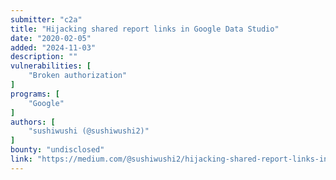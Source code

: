 ```yaml
---
submitter: "c2a"
title: "Hijacking shared report links in Google Data Studio"
date: "2020-02-05"
added: "2024-11-03"
description: ""
vulnerabilities: [
    "Broken authorization"
]
programs: [
    "Google"
]
authors: [
    "sushiwushi (@sushiwushi2)"
]
bounty: "undisclosed"
link: "https://medium.com/@sushiwushi2/hijacking-shared-report-links-in-google-data-studio-75eab320c391"
---
```




